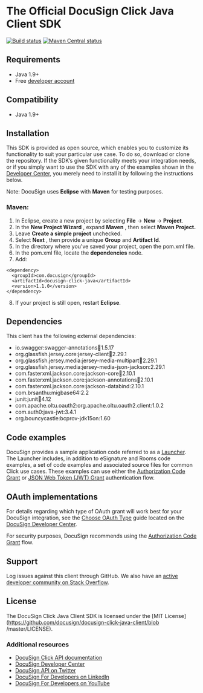 # The Official DocuSign Click Java Client SDK

[![Build status][travis-image]][travis-url]
[![Maven Central status][maven-image]][maven-url]

## Requirements

- Java 1.9+
- Free [developer account](https://go.docusign.com/sandbox/productshot/?elqCampaignId=16531)

## Compatibility

- Java 1.9+

## Installation

This SDK is provided as open source, which enables you to customize its functionality to suit your particular use case. To do so, download or clone the repository. If the SDK’s given functionality meets your integration needs, or if you simply want to use the SDK with any of the examples shown in the [Developer Center](https://developers.docusign.com/docs/click-api/how-to/), you merely need to install it by following the instructions below.

Note: DocuSign uses **Eclipse** with **Maven** for testing purposes.

### Maven:

1. In Eclipse, create a new project by selecting **File** -> **New** -> **Project**.
2. In the **New Project Wizard** , expand **Maven** , then select **Maven Project.**
3. Leave **Create a simple project** unchecked.
4. Select **Next** , then provide a unique **Group** and **Artifact Id**.
5. In the directory where you've saved your project, open the pom.xml file.
6. In the pom.xml file, locate the **dependencies** node.
7. Add:

```
<dependency>
  <groupId>com.docusign</groupId>
  <artifactId>docusign-click-java</artifactId>
  <version>1.1.0</version>
</dependency>
```

8. If your project is still open, restart **Eclipse**.

## Dependencies

This client has the following external dependencies:

- io.swagger:swagger-annotations:jar:1.5.17
- org.glassfish.jersey.core:jersey-client:jar:2.29.1
- org.glassfish.jersey.media:jersey-media-multipart:jar:2.29.1
- org.glassfish.jersey.media:jersey-media-json-jackson:2.29.1
- com.fasterxml.jackson.core:jackson-core:jar:2.10.1
- com.fasterxml.jackson.core:jackson-annotations:jar:2.10.1
- com.fasterxml.jackson.core:jackson-databind:2.10.1
- com.brsanthu:migbase64:2.2
- junit:junit:jar:4.12
- com.apache.oltu.oauth2:org.apache.oltu.oauth2.client:1.0.2
- com.auth0:java-jwt:3.4.1
- org.bouncycastle:bcprov-jdk15on:1.60

## Code examples

DocuSign provides a sample application code referred to as a [Launcher](https://github.com/docusign/code-examples-java). The Launcher includes, in addition to eSignature and Rooms code examples, a set of code examples and associated source files for common Click use cases. These examples can use either the [Authorization Code Grant](https://developers.docusign.com/platform/auth/authcode/) or [JSON Web Token (JWT) Grant](https://developers.docusign.com/platform/auth/jwt/) authentication flow.

## OAuth implementations

For details regarding which type of OAuth grant will work best for your DocuSign integration, see the [Choose OAuth Type](https://developers.docusign.com/platform/auth/choose/) guide located on the [DocuSign Developer Center](https://developers.docusign.com/).

For security purposes, DocuSign recommends using the [Authorization Code Grant](https://developers.docusign.com/platform/auth/authcode/) flow.

## Support

Log issues against this client through GitHub. We also have an [active developer community on Stack Overflow](https://stackoverflow.com/questions/tagged/docusignapi).

## License

The DocuSign Click Java Client SDK is licensed under the [MIT License](https://github.com/docusign/docusign-click-java-client/blob
/master/LICENSE).


[travis-image]: https://img.shields.io/travis/docusign/docusign-click-java-client.svg?style=flat
[travis-url]: https://travis-ci.org/docusign/docusign-click-java-client
[maven-image]: https://img.shields.io/maven-central/v/com.docusign/docusign-click-java.svg?style=flat
[maven-url]: https://search.maven.org/#search%7Cga%7C1%7Cg%3A%22com.docusign%22

### Additional resources
* [DocuSign Click API documentation](https://developers.docusign.com/docs/click-api)
* [DocuSign Developer Center](https://developers.docusign.com)
* [DocuSign API on Twitter](https://twitter.com/docusignapi)
* [DocuSign For Developers on LinkedIn](https://www.linkedin.com/showcase/docusign-for-developers/)
* [DocuSign For Developers on YouTube](https://www.youtube.com/channel/UCJSJ2kMs_qeQotmw4-lX2NQ)
